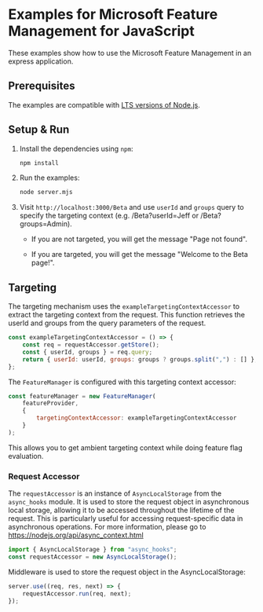 # Examples for Microsoft Feature Management for JavaScript

These examples show how to use the Microsoft Feature Management in an express application.

## Prerequisites

The examples are compatible with [LTS versions of Node.js](https://github.com/nodejs/release#release-schedule).

## Setup & Run

1. Install the dependencies using `npm`:

    ```bash
    npm install
    ```
    
1. Run the examples:

    ```bash
    node server.mjs
    ```

1. Visit `http://localhost:3000/Beta` and use `userId` and `groups` query to specify the targeting context (e.g. /Beta?userId=Jeff or /Beta?groups=Admin). 

    - If you are not targeted, you will get the message "Page not found".

    - If you are targeted, you will get the message "Welcome to the Beta page!".

## Targeting

The targeting mechanism uses the `exampleTargetingContextAccessor` to extract the targeting context from the request. This function retrieves the userId and groups from the query parameters of the request.

```javascript
const exampleTargetingContextAccessor = () => {
    const req = requestAccessor.getStore();
    const { userId, groups } = req.query;
    return { userId: userId, groups: groups ? groups.split(",") : [] };
};
```

The `FeatureManager` is configured with this targeting context accessor:

```javascript
const featureManager = new FeatureManager(
    featureProvider, 
    { 
        targetingContextAccessor: exampleTargetingContextAccessor 
    }
);
```

This allows you to get ambient targeting context while doing feature flag evaluation.

### Request Accessor

The `requestAccessor` is an instance of `AsyncLocalStorage` from the `async_hooks` module. It is used to store the request object in asynchronous local storage, allowing it to be accessed throughout the lifetime of the request. This is particularly useful for accessing request-specific data in asynchronous operations. For more information, please go to https://nodejs.org/api/async_context.html

```javascript
import { AsyncLocalStorage } from "async_hooks";
const requestAccessor = new AsyncLocalStorage();
```

Middleware is used to store the request object in the AsyncLocalStorage:

```javascript
server.use((req, res, next) => {
    requestAccessor.run(req, next);
});
```